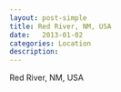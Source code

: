 ```yaml
---
layout: post-simple
title: Red River, NM, USA
date:   2013-01-02
categories: Location
description: 
---
```


Red River, NM, USA